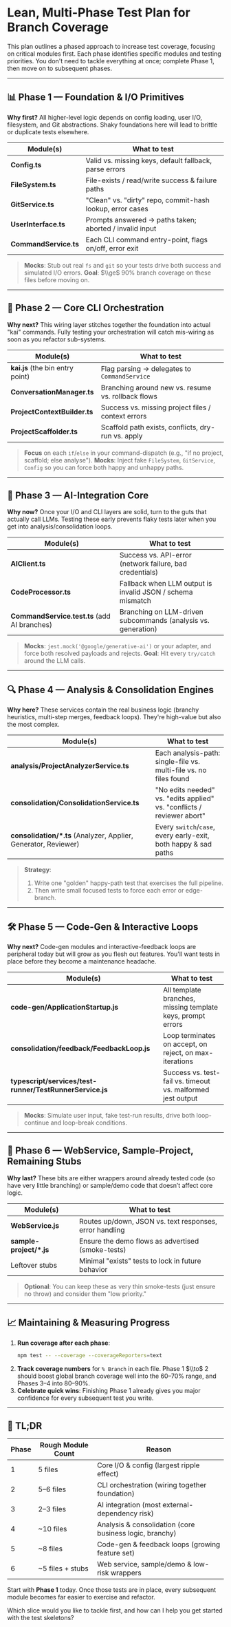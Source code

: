 # Lean, Multi-Phase Test Plan for Branch Coverage

This plan outlines a phased approach to increase test coverage, focusing on critical modules first. Each phase identifies specific modules and testing priorities. You don't need to tackle everything at once; complete Phase 1, then move on to subsequent phases.

-----

## 📊 Phase 1 — Foundation & I/O Primitives

**Why first?** All higher-level logic depends on config loading, user I/O, filesystem, and Git abstractions. Shaky foundations here will lead to brittle or duplicate tests elsewhere.

| Module(s) | What to test |
|---|---|
| **Config.ts** | Valid vs. missing keys, default fallback, parse errors |
| **FileSystem.ts** | File-exists / read/write success & failure paths |
| **GitService.ts** | "Clean" vs. "dirty" repo, commit-hash lookup, error cases |
| **UserInterface.ts** | Prompts answered → paths taken; aborted / invalid input |
| **CommandService.ts** | Each CLI command entry-point, flags on/off, error exit |

> **Mocks**: Stub out real `fs` and `git` so your tests drive both success and simulated I/O errors.
> **Goal**: $\\ge$ 90% branch coverage on these files before moving on.

-----

## 🚀 Phase 2 — Core CLI Orchestration

**Why next?** This wiring layer stitches together the foundation into actual "kai" commands. Fully testing your orchestration will catch mis-wiring as soon as you refactor sub-systems.

| Module(s) | What to test |
|---|---|
| **kai.js** (the bin entry point) | Flag parsing → delegates to `CommandService` |
| **ConversationManager.ts** | Branching around new vs. resume vs. rollback flows |
| **ProjectContextBuilder.ts** | Success vs. missing project files / context errors |
| **ProjectScaffolder.ts** | Scaffold path exists, conflicts, dry-run vs. apply |

> **Focus** on each `if`/`else` in your command-dispatch (e.g., "if no project, scaffold; else analyse").
> **Mocks**: Inject fake `FileSystem`, `GitService`, `Config` so you can force both happy and unhappy paths.

-----

## 🧠 Phase 3 — AI-Integration Core

**Why now?** Once your I/O and CLI layers are solid, turn to the guts that actually call LLMs. Testing these early prevents flaky tests later when you get into analysis/consolidation loops.

| Module(s) | What to test |
|---|---|
| **AIClient.ts** | Success vs. API-error (network failure, bad credentials) |
| **CodeProcessor.ts** | Fallback when LLM output is invalid JSON / schema mismatch |
| **CommandService.test.ts** (add AI branches) | Branching on LLM-driven subcommands (analysis vs. generation) |

> **Mocks**: `jest.mock('@google/generative-ai')` or your adapter, and force both resolved payloads and rejects.
> **Goal**: Hit every `try/catch` around the LLM calls.

-----

## 🔍 Phase 4 — Analysis & Consolidation Engines

**Why here?** These services contain the real business logic (branchy heuristics, multi-step merges, feedback loops). They're high-value but also the most complex.

| Module(s) | What to test |
|---|---|
| **analysis/ProjectAnalyzerService.ts** | Each analysis-path: single-file vs. multi-file vs. no files found |
| **consolidation/ConsolidationService.ts** | "No edits needed" vs. "edits applied" vs. "conflicts / reviewer abort" |
| **consolidation/\*.ts** (Analyzer, Applier, Generator, Reviewer) | Every `switch`/`case`, every early-exit, both happy & sad paths |

> **Strategy**:
>
> 1.  Write one "golden" happy-path test that exercises the full pipeline.
> 2.  Then write small focused tests to force each error or edge-branch.

-----

## 🛠 Phase 5 — Code-Gen & Interactive Loops

**Why next?** Code-gen modules and interactive-feedback loops are peripheral today but will grow as you flesh out features. You'll want tests in place before they become a maintenance headache.

| Module(s) | What to test |
|---|---|
| **code-gen/ApplicationStartup.js** | All template branches, missing template keys, prompt errors |
| **consolidation/feedback/FeedbackLoop.js** | Loop terminates on accept, on reject, on max-iterations |
| **typescript/services/test-runner/TestRunnerService.js** | Success vs. test-fail vs. timeout vs. malformed jest output |

> **Mocks**: Simulate user input, fake test-run results, drive both loop-continue and loop-break conditions.

-----

## 📡 Phase 6 — WebService, Sample-Project, Remaining Stubs

**Why last?** These bits are either wrappers around already tested code (so have very little branching) or sample/demo code that doesn’t affect core logic.

| Module(s) | What to test |
|---|---|
| **WebService.js** | Routes up/down, JSON vs. text responses, error handling |
| **sample-project/\*.js** | Ensure the demo flows as advertised (smoke-tests) |
| Leftover stubs | Minimal "exists" tests to lock in future behavior |

> **Optional**: You can keep these as very thin smoke-tests (just ensure no throw) and consider them "low priority."

-----

## 📈 Maintaining & Measuring Progress

1.  **Run coverage after each phase**:
    ```bash
    npm test -- --coverage --coverageReporters=text
    ```
2.  **Track coverage numbers** for `% Branch` in each file. Phase 1 $\\to$ 2 should boost global branch coverage well into the 60–70% range, and Phases 3–4 into 80–90%.
3.  **Celebrate quick wins**: Finishing Phase 1 already gives you major confidence for every subsequent test you write.

-----

## 🏁 TL;DR

| Phase | Rough Module Count | Reason |
|---|---|---|
| 1 | 5 files | Core I/O & config (largest ripple effect) |
| 2 | 5–6 files | CLI orchestration (wiring together foundation) |
| 3 | 2–3 files | AI integration (most external-dependency risk) |
| 4 | \~10 files | Analysis & consolidation (core business logic, branchy) |
| 5 | \~8 files | Code-gen & feedback loops (growing feature set) |
| 6 | \~5 files + stubs | Web service, sample/demo & low-risk wrappers |

Start with **Phase 1** today. Once those tests are in place, every subsequent module becomes far easier to exercise and refactor.

Which slice would you like to tackle first, and how can I help you get started with the test skeletons?